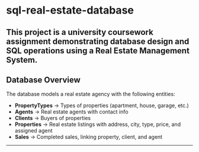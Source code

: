# sql-real-estate-database
This project is a university coursework assignment demonstrating database design and SQL operations using a Real Estate Management System.
---

## Database Overview
The database models a real estate agency with the following entities:
- **PropertyTypes** → Types of properties (apartment, house, garage, etc.)  
- **Agents** → Real estate agents with contact info  
- **Clients** → Buyers of properties  
- **Properties** → Real estate listings with address, city, type, price, and assigned agent  
- **Sales** → Completed sales, linking property, client, and agent  

---
